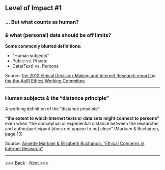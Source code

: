 ## Level of Impact #1

### … But what counts as human?  
### & what (personal) data should be off limits?
 
**Some commonly blurred definitions:**

* “Human subjects”
* Public vs. Private
* Data(Text) vs. Persons

Source: [the 2012 Ethical Decision-Making and Internet Research report by the the AoIR Ethics Working Committee](http://aoir.org/reports/ethics2.pdf)  

******

### Human subjects & the “distance principle”

A working definition of the “distance principle”:

**“the extent to which Internet texts or data sets might connect to persons”** even when “the conceptual or experiential distance between the researcher and author/participant [does not appear to be] close” (Markam & Buchanon, page 10)

Source: [Annette Markam & Elizabeth Buchanon, “Ethical Concerns in Internet Research”](https://www.academia.edu/8037870/Ethical_Concerns_in_Internet_Research)  

******

[<<< Back](beyond.md) - [Next >>>](public.md)